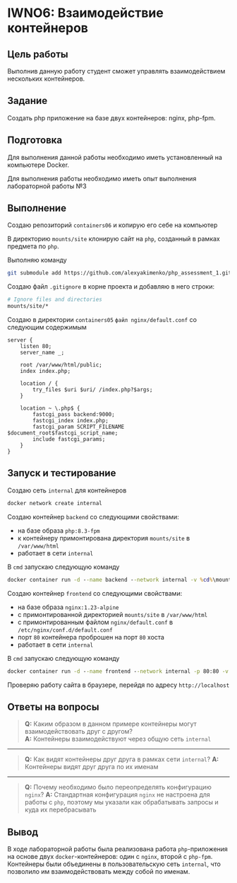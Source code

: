 # IWNO6: Взаимодействие контейнеров

## Цель работы

Выполнив данную работу студент сможет управлять взаимодействием нескольких контейнеров.

## Задание

Создать php приложение на базе двух контейнеров: nginx, php-fpm.

## Подготовка

Для выполнения данной работы необходимо иметь установленный на компьютере Docker.

Для выполнения работы необходимо иметь опыт выполнения лабораторной работы №3

## Выполнение

Создаю репозиторий `containers06` и копирую его себе на компьютер

В директорию `mounts/site` клонирую сайт на `php`, созданный в рамках предмета по `php`.

Выполняю команду

```sh
git submodule add https://github.com/alexyakimenko/php_assessment_1.git mounts/site/
```

Создаю файл `.gitignore` в корне проекта и добавляю в него строки:

```sh
# Ignore files and directories
mounts/site/*
```

Создаю в директории `containers05` `файл nginx/default.conf` со следующим содержимым

```nginx
server {
    listen 80;
    server_name _;

    root /var/www/html/public;
    index index.php;

    location / {
        try_files $uri $uri/ /index.php?$args;
    }

    location ~ \.php$ {
        fastcgi_pass backend:9000;
        fastcgi_index index.php;
        fastcgi_param SCRIPT_FILENAME $document_root$fastcgi_script_name;
        include fastcgi_params;
    }
}
```

## Запуск и тестирование

Создаю сеть `internal` для контейнеров

```sh
docker network create internal
```

Создаю контейнер `backend` со следующими свойствами:

- на базе образа `php:8.3-fpm`
- к контейнеру примонтирована директория `mounts/site` в `/var/www/html`
- работает в сети `internal`

В `cmd` запускаю следующую команду

```cmd
docker container run -d --name backend --network internal -v %cd%\mounts\site:/var/www/html php:8.3-fpm
```

Создаю контейнер `frontend` со следующими свойствами:

- на базе образа `nginx:1.23-alpine`
- с примонтированной директорией `mounts/site` в `/var/www/html`
- с примонтированным файлом `nginx/default.conf` в `/etc/nginx/conf.d/default.conf`
- порт `80` контейнера проброшен на порт `80` хоста
- работает в сети `internal`

В `cmd` запускаю следующую команду

```cmd
docker container run -d --name frontend --network internal -p 80:80 -v %cd%/mounts/site:/var/www/html -v %cd%/nginx/default.conf:/etc/nginx/conf.d/default.conf nginx:1.23-alpine
```

Проверяю работу сайта в браузере, перейдя по адресу `http://localhost`

## Ответы на вопросы

> **Q:** Каким образом в данном примере контейнеры могут взаимодействовать друг с другом?  
> **A:** Контейнеры взаимодействуют через общую сеть `internal`

---

> **Q:** Как видят контейнеры друг друга в рамках сети `internal`?
> **A:** Контейнеры видят друг друга по их именам

---

> **Q:** Почему необходимо было переопределять конфигурацию `nginx`?
> **A:** Стандартная конфигурация `nginx` не настроена для работы с `php`, поэтому мы указали как обрабатывать запросы и куда их перебрасывать

## Вывод

В ходе лабораторной работы была реализована работа `php`-приложения на основе двух `docker`-контейнеров: один с `nginx`, второй с `php-fpm`. Контейнеры были объединены в пользовательскую сеть `internal`, что позволило им взаимодействовать между собой по именам.
